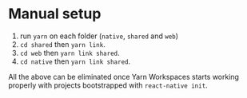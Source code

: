 # Manual setup

1. run `yarn` on each folder (`native`, `shared` and `web`)
2. `cd shared` then `yarn link`.
3. `cd web` then `yarn link shared`.
4. `cd native` then `yarn link shared`.

All the above can be eliminated once Yarn Workspaces starts working properly with projects bootstrapped with `react-native init`.
